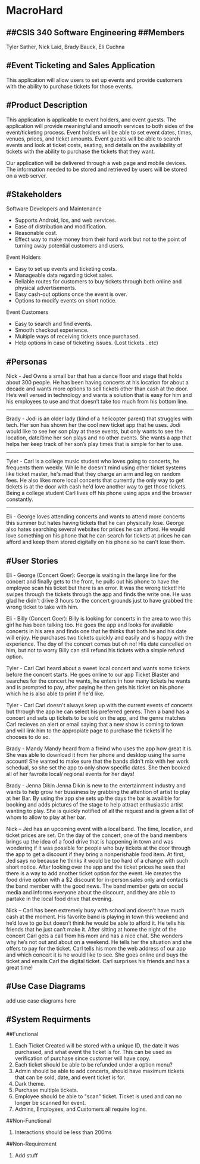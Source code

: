 ﻿# MacroHard
##CSIS 340 Software Engineering 
##Members
---
Tyler Sather, 
Nick Laid,
Brady Bauck,
Eli Cuchna

#Event Ticketing and Sales Application
---
This application will allow users to set up events and provide customers with the ability to purchase tickets for those events. 

#Product Description
---
This application is applicable to event holders, and event guests. The application will provide meaningful and smooth services to both sides of the event/ticketing process. Event holders will be able to set event dates, times, venues, prices, and ticket amounts. Event guests will be able to search events and look at ticket costs, seating, and details on the availability of tickets with the ability to purchase the tickets that they want.

Our application will be delivered through a web page and mobile devices. The information needed to be stored and retrieved by users will be stored on a web server.  


#Stakeholders
---
Software Developers and Maintenance 
* Supports Android, Ios, and web services.
* Ease of distribution and modification.
* Reasonable cost.
* Effect way to make money from their hard work but not to the point of turning away potential customers and users. 


Event Holders
* Easy to set up events and ticketing costs.
* Manageable data regarding ticket sales.
* Reliable routes for customers to buy tickets through both online and physical advertisements. 
* Easy cash-out options once the event is over.
* Options to modify events on short notice.

Event Customers
* Easy to search and find events.
* Smooth checkout experience.
* Multiple ways of receiving tickets once purchased.
* Help options in case of ticketing issues. (Lost tickets...etc)

#Personas
---
Nick - Jed Owns a small bar that has a dance floor and stage that holds about 300 people. He has been having concerts at his location for about a decade and wants more options to sell tickets other than cash at the door. He’s well versed in technology and wants a solution that is easy for him and his employees to use and that doesn’t take too much from his bottom line. 

---
Brady - Jodi is an older lady (kind of a helicopter parent) that struggles with tech. Her son has shown her the cool new ticket app that he uses. Jodi would like to see her son play at these events, but only wants to see the location, date/time her son plays and no other events. She wants a app that helps her keep track of her son’s play times that is simple for her to use.

---
Tyler - Carl is a college music student who loves going to concerts, he frequents them weekly. While he doesn't mind using other ticket systems like ticket master, he's mad that they charge an arm and leg on random fees. He also likes more local concerts that currently the only way to get tickets is at the door with cash he'd love another way to get those tickets. Being a college student Carl lives off his phone using apps and the browser constantly. 

---
Eli - George loves attending concerts and wants to attend more concerts this summer but hates having tickets that he can physically lose. George also hates searching several websites for prices he can afford. He would love something on his phone that he can search for tickets at prices he can afford and keep them stored digitally on his phone so he can't lose them. 


#User Stories
---
Eli - George (Concert Goer):
George is waiting in the large line for the concert and finally gets to the front, he pulls out his phone to have the employee scan his ticket but there is an error. It was the wrong ticket! He swipes through the tickets through the app and finds the write one. He was glad he didn't drive 3 hours to the concert grounds just to have grabbed the wrong ticket to take with him.

Eli - Billy (Concert Goer):
Billy is looking for concerts in the area to woo this girl he has been talking too. He goes the app and looks for available concerts in his area and finds one that he thinks that both he and his date will enjoy. He purchases two tickets quickly and easily and is happy with the experience. The day of the concert comes but oh no! His date cancelled on him, but not to worry Billy can still refund his tickets with a simple refund option.

Tyler - Carl
Carl heard about a sweet local concert and wants some tickets before the concert starts. He goes online to our app Ticket Blaster and searches for the concert he wants, he enters in how many tickets he wants and is prompted to pay, after paying he then gets his ticket on his phone which he is also able to print if he'd like. 

Tyler - Carl
Carl doesn't always keep up with the current events of concerts but through the app he can select his preferred genres. Then a band has a concert and sets up tickets to be sold on the app, and the genre matches Carl recieves an alert or email saying that a new show is coming to town and will link him to the appropiate page to purchase the tickets if he chooses to do so.  

Brady - Mandy 
Mandy heard from a freind who uses the app how great it is. She was able to download it from her phone and desktop using the same account! She wanted to make sure that the bands didn't mix with her work schedual, so she set the app to only show specific dates. She then booked all of her favroite local/ regional events for her days!

Brady - Jenna Dikin 
Jenna Dikin is new to the entertainment industry and wants to help grow her bussiness by grabbing the attention of artist to play at her Bar. By using the app she sets up the days the bar is availible for booking and adds pictures of the stage to help attract enthusiastic artist wanting to play. She is quickly notified of all the request and is given a list of whom to allow to play at her bar.

Nick – Jed has an upcoming event with a local band. The time, location, and ticket prices are set. On the day of the concert, one of the band members brings up the idea of a food drive that is happening in town and was wondering if it was possible for people who buy tickets at the door through the app to get a discount if they bring a nonperishable food item. At first, Jed says no because he thinks it would be too hard of a change with such short notice. After looking over the app and the ticket prices he sees that there is a way to add another ticket option for the event. He creates the food drive option with a $2 discount for in-person sales only and contacts the band member with the good news. The band member gets on social media and informs everyone about the discount, and they are able to partake in the local food drive that evening. 

Nick – Carl has been extremely busy with school and doesn’t have much cash at the moment. His favorite band is playing in town this weekend and he’d love to go but doesn’t think he would be able to afford it. He tells his friends that he just can’t make it. After sitting at home the night of the concert Carl gets a call from his mom and has a nice chat. She wonders why he’s not out and about on a weekend. He tells her the situation and she offers to pay for the ticket. Carl tells his mom the web address of our app and which concert it is he would like to see. She goes online and buys the ticket and emails Carl the digital ticket. Carl surprises his friends and has a great time! 

#Use Case Diagrams
---
add use case diagrams here

#System Requirments
--- 
##Functional
1. Each Ticket Created will be stored with a unique ID, the date it was purchased, and what event the ticket is for. This can be used as verification of purchase since customer will have copy. 
2. Each ticket should be able to be refunded under a option menu?
3. Admin should be able to add concerts, should have maximum tickets that can be sold, date, and event ticket is for. 
4. Dark theme. 
5. Purchase multiple tickets.
6. Employee should be able to "scan" ticket. Ticket is used and can no longer be scanned for event.
7. Admins, Employees, and Customers all require logins.

##Non-Functional
1. Interactions should be less than 200ms

##Non-Requirement
1. Add stuff
